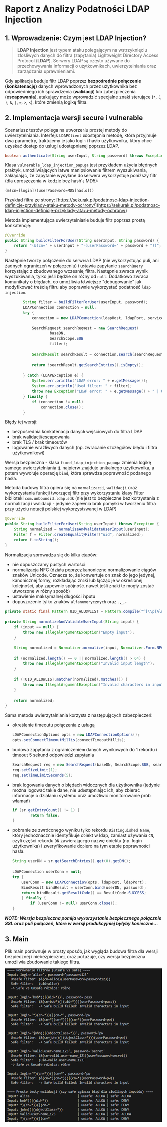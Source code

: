# Raport z Analizy Podatności LDAP Injection

## 1. Wprowadzenie: Czym jest LDAP Injection?

>**LDAP Injection** jest typem ataku polegającym na wstrzyknięciu złośliwych danych do filtra (zapytania) Lightweight Directory Access Protocol (**LDAP**). Serwery LDAP są często używane do przechowywania informacji o użytkownikach, uwierzytelniania oraz zarządzania uprawnieniami.

Gdy aplikacja buduje filtr LDAP poprzez **bezpośrednie połączenie (konkatenację)** danych wprowadzonych przez użytkownika bez odpowiedniego ich sprawdzenia (**walidacji**) lub zabezpieczenia (**escapowania**), atakujący może wprowadzić specjalne znaki sterujące (`*`, `(`, `)`, `&`, `|`, `=`, `>`, `<`), które zmienią logikę filtra.

## 2. Implementacja wersji secure i vulnerable

Scenariusz testów polega na utworzeniu prostej metody do uwierzytelniania. Interfejs `LDAPClient` udostępnia metodę, która przyjmuje dwa parametry, traktujemy je jako login i hasło użytkownika, który chce uzyskać dostęp do usługi udostępnianej poprzez LDAP.
```java
boolean authenticate(String userInput, String password) throws Exception;
```

Klasa `vulnerable_ldap_injection_papuga` jest przykładem użycia błędnych praktyk, umożliwiających łatwe manipulowanie filtrem wyszukiwania, zakłądając, że zapytanie wysyłane do serwera wykorzystuje poniższy filtr (dla uproszczenia w kodzie bez hash'a MD5):
```
(&(cn=[login])(userPassword=MD5[haslo]))
```
Przykład filtra ze strony:
[https://sekurak.pl/podatnosc-ldap-injection-definicje-przyklady-ataku-metody-ochrony/](https://sekurak.pl/podatnosc-ldap-injection-definicje-przyklady-ataku-metody-ochrony/)

Metoda implementująca uwierzytelnianie buduje filtr poprzez prostą konkatencję:
```java
@Override
public String buildFilterForUser(String userInput, String password) {
    return "(&(cn=" + userInput + ")(userPassword=" + password + "))";
}
```

Następnie tworzy połączenie do serwera LDAP (nie wykorzystując puli, ani żadnych ograniczeń w połączeniu) i ustawia zapytanie `searchQuery` korzystając z zbudowanego wczesniej filtra. Następnie zwraca wynik wyszukiwania, tylko jeśli będzie on różny od `null`. Dodatkowo zwraca komunikaty o błędach, co umożliwia łatwiejsze "debugowanie" jak modyfikować treścią filtru aby poprawnie wykorzystać podatność `ldap injection`. 
```java
        String filter = buildFilterForUser(userInput, password);
        LDAPConnection connection = null;
        try {
            connection = new LDAPConnection(ldapHost, ldapPort, serviceBindDN, servicePassword);

            SearchRequest searchRequest = new SearchRequest(
                    baseDN,               
                    SearchScope.SUB,      
                    filter);

            SearchResult searchResult = connection.search(searchRequest);

            return !searchResult.getSearchEntries().isEmpty();

        } catch (LDAPException e) {
            System.err.println("LDAP error: " + e.getMessage());
            System.err.println("Used filter: " + filter);
            throw new Exception("LDAP error: " + e.getMessage() + " | Used filter: " + filter, e);
        } finally {
            if (connection != null)
                connection.close();
        }
```
Błędy tej wersji:
 * bezpośrednia konkatenacja danych wejściowych do filtra LDAP
 * brak walidacji/escapowania
 * brak TLS / brak timeoutów
 * logowanie wrażliwych danych (np. zwracanie szczegółów błędu i filtra użytkownikowi)


Wersja bezpieczna - klasa `fixed_ldap_injection_papuga` zmienia logikę samego uwierzytelniania tj. najpierw znajduje unikalnego użytkownika, a potem wywołuje operację `bind`, która sprawdza poprawność podanego hasła.

Metoda budowy filtra opiera się na `normalizacji`, `walidacji` oraz wykorzystania funkcji tworzącej filtr przy wykorzystaniu klasy Filter biblioteki `com.unboundid.ldap.sdk` (nie jest to bezpieczne bez korzystania z normalizacji i walidacji - jedynie zapewnia brak pomyłki w tworzeniu filtra przy użyciu notacji polskiej wykorzystywanej w LDAP)

```java
@Override
public String buildFilterForUser(String userInput) throws Exception {
    String normalized = normalizeAndValidateUserInput(userInput);
    Filter f = Filter.createEqualityFilter("uid", normalized);
    return f.toString();
}
```

Normalizacja sprowadza się do kilku etapów:
- nie dopuszczamy pustych wartości
- normalizacja NFC (działa poprzez kanoniczne normalizowanie ciągów znaków Unicode. Oznacza to, że konwertuje on znak do jego jedynej, kanonicznej formy, rozkładając znaki lub łącząc je w określonej kolejności, aby zapewnić spójność, nawet jeśli znaki te mogły zostać utworzone w różny sposób)
- ustawienie maksymalnej długości inputu
- dopuszczenie tylko znaków `alfanumerycznych` oraz `.`,`_`,`-`
```java
private static final Pattern UID_ALLOWLIST = Pattern.compile("^[\\p{Alnum}._-]{1,64}$");

private String normalizeAndValidateUserInput(String input) {
    if (input == null) {
        throw new IllegalArgumentException("Empty input");
    }

    String normalized = Normalizer.normalize(input, Normalizer.Form.NFC).trim();

    if (normalized.length() == 0 || normalized.length() > 64) {
        throw new IllegalArgumentException("Invalid input length");
    }

    if (!UID_ALLOWLIST.matcher(normalized).matches()) {
        throw new IllegalArgumentException("Invalid characters in input");
    }

    return normalized;
}
```

Sama metoda uwierzytalniania korzysta z następujących zabezpieczeń:
- określenie timeoutu połączenia z usługą
    ```java
    LDAPConnectionOptions opts = new LDAPConnectionOptions();
    opts.setConnectTimeoutMillis(connectTimeoutMillis);
    ```
- budowa zapytania z ograniczeniem danych wynikowych do 1 rekordu i timeout 5 sekund odpowiedzi zapytania
    ```java
    SearchRequest req = new SearchRequest(baseDN, SearchScope.SUB, searchFilter);
    req.setSizeLimit(1);
    req.setTimeLimitSeconds(5);
    ```
- brak logowania danych o błędach widocznych dla użytkownika (jedynie można logować takie dane, nie udostępniając ich, aby zbierać informacje o działaniu systemu oraz umożliwić monitorowanie prób włamań)
    ```java
    if (sr.getEntryCount() != 1) {
            return false;
    }
    ```
- pobranie ze zwróconego wyniku tylko rekordu `Distinguished Name`, który jednoznacznie identyfikuje obiekt w ldap, zamiast używania `CN`, czyli części rekordu `DN` zawierającego nazwę obiektu (np. login użytkownika) i zweryfikowanie dopiero na tym etapie poprawności hasła.
    ```java
    String userDN = sr.getSearchEntries().get(0).getDN();

    LDAPConnection userConn = null;
    try {
        userConn = new LDAPConnection(opts, ldapHost, ldapPort);
        BindResult bindResult = userConn.bind(userDN, password);
        return bindResult.getResultCode() == ResultCode.SUCCESS;
        } finally {
            if (userConn != null) userConn.close();
    }
    ```

***NOTE: Wersja bezpieczna pomija wykorzystanie bezpiecznego połącznie SSL oraz puli połączeń, które w wersji produkcyjniej byłyby konieczne...***

## 3. Main
Plik main porównuje w prosty sposób, jak wygląda budowa filtra dla wersji bezpiecznej i niebezpiecznej, oraz pokazuje, czy wersja bezpieczna umożliwia zbudowanie takiego filtra.


![alt text](./screens/main.png)
